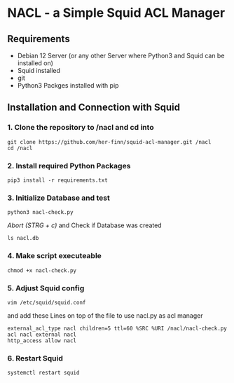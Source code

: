 # NACL - a Simple Squid ACL Manager
## Requirements
- Debian 12 Server (or any other Server where Python3 and Squid can be installed on)
- Squid installed
- git
- Python3 Packges installed with pip
## Installation and Connection with Squid
### 1. Clone the repository to /nacl and cd into
```
git clone https://github.com/her-finn/squid-acl-manager.git /nacl
cd /nacl
```
### 2. Install required Python Packages
```
pip3 install -r requirements.txt
```
### 3. Initialize Database and test
```
python3 nacl-check.py
```
*Abort (STRG + c)*
and Check if Database was created
```
ls nacl.db
```
### 4. Make script executeable
```
chmod +x nacl-check.py
```
### 5. Adjust Squid config
```
vim /etc/squid/squid.conf
```
and add these Lines on top of the file to use nacl.py as acl manager
```
external_acl_type nacl children=5 ttl=60 %SRC %URI /nacl/nacl-check.py
acl nacl external nacl
http_access allow nacl
```
### 6. Restart Squid
```
systemctl restart squid
```

   
